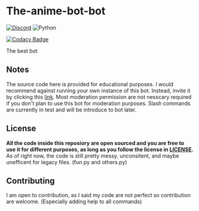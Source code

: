 # The-anime-bot-bot

[![Discord](https://img.shields.io/discord/786359602241470464?label=Discord%20Server&style=for-the-badge)](https://discord.gg/bUpF6d6bP9)
![Python](https://img.shields.io/badge/Python-3.9-red?style=for-the-badge)
<!-- ![GitHub commit activity](https://img.shields.io/github/commit-activity/w/Cryptex-github/the-anime-bot-bot?style=for-the-badge) -->
[![Codacy Badge](https://api.codacy.com/project/badge/Grade/5b3f17ae93e647aaa3ff7ae5a78a8a34)](https://app.codacy.com/gh/Cryptex-github/the-anime-bot-bot?utm_source=github.com&utm_medium=referral&utm_content=Cryptex-github/the-anime-bot-bot&utm_campaign=Badge_Grade_Settings)

The best bot

## Notes
The source code here is provided for educational purposes. I would recommend against running your own instance of this bot. Instead, invite it by clicking this [link](https://discord.com/api/oauth2/authorize?client_id=787927476177076234&permissions=2486562007&scope=bot%20applications.commands). Most moderation permission are not nesscary required if you don't plan to use this bot for moderation purposes. Slash commands are currently in test and will be introduce to bot later.

## License
**All the code inside this reposiory are open sourced and you are free to use it for different purposes, as long as you follow the license in [LICENSE](https://github.com/Cryptex-github/the-anime-bot-bot/blob/main/LICENSE).** As of right now, the code is still pretty messy, unconsitent, and maybe unefficent for legacy files. (fun.py and others.py)

## Contributing
I am open to contribution, as I said my code are not perfect so contribution are welcome. (Especially adding help to all commands)
